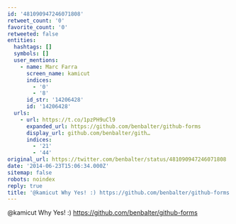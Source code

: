 ```yaml
---
id: '481090947246071808'
retweet_count: '0'
favorite_count: '0'
retweeted: false
entities:
  hashtags: []
  symbols: []
  user_mentions:
    - name: Marc Farra
      screen_name: kamicut
      indices:
        - '0'
        - '8'
      id_str: '14206428'
      id: '14206428'
  urls:
    - url: https://t.co/1pzPH9uCl9
      expanded_url: https://github.com/benbalter/github-forms
      display_url: github.com/benbalter/gith…
      indices:
        - '21'
        - '44'
original_url: https://twitter.com/benbalter/status/481090947246071808
date: '2014-06-23T15:06:34.000Z'
sitemap: false
robots: noindex
reply: true
title: '@kamicut Why Yes! :) https://github.com/benbalter/github-forms'
---
```


@kamicut Why Yes! :) https://github.com/benbalter/github-forms